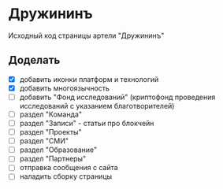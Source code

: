# Дружининъ

Исходный код страницы артели "Дружининъ"

## Доделать

- [x] добавить иконки платформ и технологий
- [x] добавить многоязычность
- [ ] добавить "Фонд исследований" (криптофонд проведения исследований с указанием благотворителей)
- [ ] раздел "Команда"
- [ ] раздел "Записи" - статьи про блокчейн
- [ ] раздел "Проекты"
- [ ] раздел "СМИ"
- [ ] раздел "Образование"
- [ ] раздел "Партнеры"
- [ ] отправка сообщения с сайта
- [ ] наладить сборку страницы
